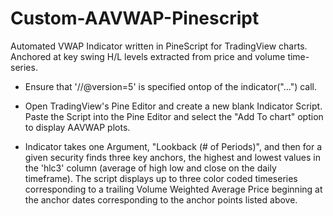 # Custom-AAVWAP-Pinescript
Automated VWAP Indicator written in PineScript for TradingView charts. Anchored at key swing H/L levels extracted from price and volume time-series.

- Ensure that '//@version=5' is specified ontop of the indicator("...") call.

- Open TradingView's Pine Editor and create a new blank Indicator Script. Paste the Script into the Pine Editor and select the "Add To chart" option to display AAVWAP plots.

- Indicator takes one Argument, "Lookback (# of Periods)", and then for a given security finds three key anchors, the highest and lowest values in the 'hlc3' column (average of high low and close on the daily timeframe). The script displays up to three color coded timeseries corresponding to a trailing Volume Weighted Average Price beginning at the anchor dates corresponding to the anchor points listed above.
